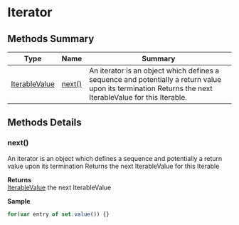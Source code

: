 #  Iterator


## Methods Summary

| Type                                                  | Name                    | Summary                                                                                                           |
| ----------------------------------------------------- | ----------------------- | ----------------------------------------------------------------------------------------------------------------- |
| [IterableValue](./IterableValue.md) | [next()](Iterator.md#next)                   | An iterator is an object which defines a sequence and potentially a return value upon its termination Returns the next IterableValue  for this Iterable.                                    |

## Methods Details

### next()

An iterator is an object which defines a sequence and potentially a return value upon its termination
Returns the next IterableValue  for this Iterable


**Returns**\
[IterableValue](./IterableValue.md) the next IterableValue


**Sample**

```javascript
for(var entry of set.value()) {}
```

